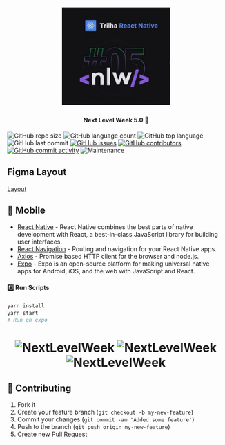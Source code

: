 <h1 align="center">
    <img alt="NextLevelWeek" title="#NextLevelWeek" src=".github/nlw.jpg" width="250px" />
</h1>

<h4 align="center"> 
	Next Level Week 5.0 🚀
</h4>

![GitHub repo size](https://img.shields.io/github/repo-size/tacsio/nlw5?color=%237159c1)
![GitHub language count](https://img.shields.io/github/languages/count/tacsio/nlw5?color=%237159c1)
![GitHub top language](https://img.shields.io/github/languages/top/tacsio/nlw5?color=%237159c1)
![GitHub last commit](https://img.shields.io/github/last-commit/tacsio/nlw5?color=%237159c1)
[![GitHub issues](https://img.shields.io/github/issues-raw/tacsio/nlw5?color=%237159c1)](https://github.com/tacsio/nlw5/issues)
[![GitHub contributors](https://img.shields.io/github/contributors/tacsio/nlw5?color=%237159c1)](https://github.com/tacsio/nlw5/graphs/contributors)
[![GitHub commit activity](https://img.shields.io/github/commit-activity/w/tacsio/nlw5?color=%237159c1)](https://github.com/tacsio/nlw5/graphs/commit-activity)
![Maintenance](https://img.shields.io/maintenance/yes/2020?color=%237159c1)

## Figma Layout

[Layout](https://www.notion.so/Trilha-React-Native-525e7888c5d941f5ab8162a200cd2f35)


## :iphone: Mobile

- [React Native][reactnative] - React Native combines the best parts of native development with React, a best-in-class JavaScript library for building user interfaces.
- [React Navigation](https://reactnavigation.org/) - Routing and navigation for your React Native apps.
- [Axios][axios] - Promise based HTTP client for the browser and node.js.
- [Expo][expo] - Expo is an open-source platform for making universal native apps for Android, iOS, and the web with JavaScript and React.

#### :hash: Run Scripts

```bash
yarn install
yarn start
# Run on expo
```

<h1 align="center">
    <img alt="NextLevelWeek" title="#NextLevelWeek" src=".github/mobile1.png" width="250px" />
    <img alt="NextLevelWeek" title="#NextLevelWeek" src=".github/mobile2.png" width="250px" />
    <img alt="NextLevelWeek" title="#NextLevelWeek" src=".github/mobile3.png" width="250px" />
</h1>

## :bullettrain_side: Contributing

1. Fork it
2. Create your feature branch (`git checkout -b my-new-feature`)
3. Commit your changes (`git commit -am 'Added some feature'`)
4. Push to the branch (`git push origin my-new-feature`)
5. Create new Pull Request

[rocketseat]: https://github.com/rocketseat
[nodejs]: https://nodejs.org
[java11]: https://openjdk.java.net/projects/jdk/11/
[kotlin]: https://kotlinlang.org/
[typescript]: https://www.typescriptlang.org/
[reactjs]: https://reactjs.org/
[reactnative]: https://reactnative.dev/
[quarkus]: http://quarkus.io/
[axios]: https://github.com/axios/axios
[expo]: https://expo.io/
[expo-constants]: https://docs.expo.io/versions/latest/sdk/constants/
[expo-font]: https://docs.expo.io/versions/latest/sdk/font/
[expo-mapview]: https://docs.expo.io/versions/latest/sdk/map-view/
[expo-location]: https://docs.expo.io/versions/latest/sdk/location/
[multer]: https://github.com/expressjs/multer
[celebrate]: https://github.com/arb/celebrate
[yup]: https://github.com/jquense/yup
[knex]: http://knexjs.org/
[react-router-dom]: https://github.com/ReactTraining/react-router#readme
[react-icons]: https://react-icons.github.io/react-icons/
[react-dropzone]: https://react-dropzone.js.org/
[leaflet]: https://leafletjs.com/
[typeorm]: https://typeorm.io/#/
[react-leaflet]: https://react-leaflet.js.org/
[h2]: http://www.h2database.com/html/main.html
[sqlite]: https://www.sqlite.org/index.html